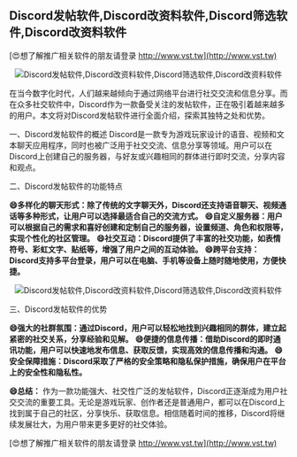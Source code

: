 ## **Discord发帖软件,Discord改资料软件,Discord筛选软件,Discord改资料软件**

[😍想了解推广相关软件的朋友请登录 http://www.vst.tw](http://www.vst.tw)

 <center><img src="https://vst.tw/MP4/tuiguang/png/0.png" alt="Discord发帖软件,Discord改资料软件,Discord筛选软件,Discord改资料软件"></center>

在当今数字化时代，人们越来越倾向于通过网络平台进行社交交流和信息分享。而在众多社交软件中，Discord作为一款备受关注的发帖软件，正在吸引着越来越多的用户。本文将对Discord发帖软件进行全面介绍，探索其独特之处和优势。

一、Discord发帖软件的概述
Discord是一款专为游戏玩家设计的语音、视频和文本聊天应用程序，同时也被广泛用于社交交流、信息分享等领域。用户可以在Discord上创建自己的服务器，与好友或兴趣相同的群体进行即时交流，分享内容和观点。

二、Discord发帖软件的功能特点

**😄多样化的聊天形式：除了传统的文字聊天外，Discord还支持语音聊天、视频通话等多种形式，让用户可以选择最适合自己的交流方式。**
**😄自定义服务器：用户可以根据自己的需求和喜好创建和定制自己的服务器，设置频道、角色和权限等，实现个性化的社区管理。**
**😄社交互动：Discord提供了丰富的社交功能，如表情符号、彩虹文字、贴纸等，增强了用户之间的互动体验。**
**😄跨平台支持：Discord支持多平台登录，用户可以在电脑、手机等设备上随时随地使用，方便快捷。**

 <center><img src="https://vst.tw/MP4/tuiguang/png/0.png" alt="Discord发帖软件,Discord改资料软件,Discord筛选软件,Discord改资料软件"></center>

三、Discord发帖软件的优势

**😄强大的社群氛围：通过Discord，用户可以轻松地找到兴趣相同的群体，建立起紧密的社交关系，分享经验和见解。**
**😄便捷的信息传播：借助Discord的即时通讯功能，用户可以快速地发布信息、获取反馈，实现高效的信息传播和沟通。**
**😄安全保障措施：Discord采取了严格的安全策略和隐私保护措施，确保用户在平台上的安全性和隐私性。**

**😄总结：**
作为一款功能强大、社交性广泛的发帖软件，Discord正逐渐成为用户社交交流的重要工具。无论是游戏玩家、创作者还是普通用户，都可以在Discord上找到属于自己的社区，分享快乐、获取信息。相信随着时间的推移，Discord将继续发展壮大，为用户带来更多更好的社交体验。

[😍想了解推广相关软件的朋友请登录 http://www.vst.tw](http://www.vst.tw)



